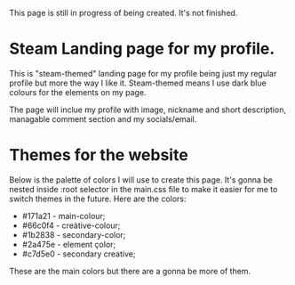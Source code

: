 This page is still in progress of being created. It's not finished.

# Steam Landing page for my profile.

This is "steam-themed" landing page for my profile being just my regular profile but more the way I like it. Steam-themed means I use dark blue colours for the elements on my page.

The page will inclue my profile with image, nickname and short description, managable comment section and my socials/email.

# Themes for the website

Below is the palette of colors I will use to create this page. It's gonna be nested inside :root selector in the main.css file to make it easier for me to switch themes in the future. Here are the colors:

- #171a21 - main-colour;
- #66c0f4 - creàtive-colour;
- #1b2838 - secondary-color;
- #2a475e - element çolor;
- #c7d5e0 - secondary creative;

These are the main colors but there are a gonna be more of them.
